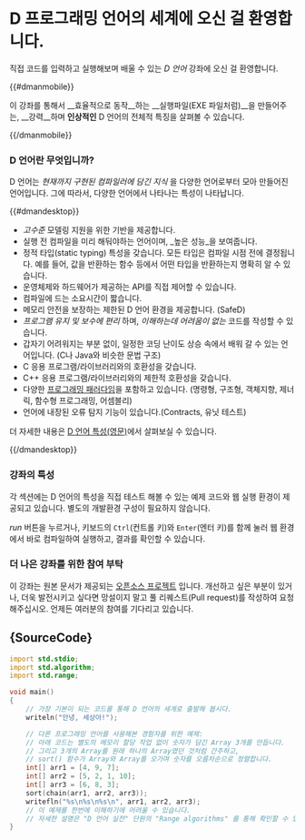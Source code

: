 # D 프로그래밍 언어의 세계에 오신 걸 환영합니다.

직접 코드를 입력하고 실행해보며 배울 수 있는 *D 언어* 강좌에 오신 걸 환영합니다.

{{#dmanmobile}}

이 강좌를 통해서 __효율적으로 동작__하는 __실행파일(EXE 파일처럼)__을 만들어주는, __강력__하며 __인상적인__ D 언어의 전체적 특징을 살펴볼 수 있습니다.

{{/dmanmobile}}

### D 언어란 무엇입니까?
D 언어는 _현재까지 구현된 컴파일러에 담긴 지식_ 을 다양한 언어로부터 모아 만들어진 언어입니다. 그에 따라서, 다양한 언어에서 나타나는 특성이 나타납니다.

{{#dmandesktop}}

- _고수준_ 모델링 지원을 위한 기반을 제공합니다.
- 실행 전 컴파일을 미리 해둬야하는 언어이며, _높은 성능_을 보여줍니다.
- 정적 타입(static typing) 특성을 갖습니다. 모든 타입은 컴파일 시점 전에 결정됩니다. 예를 들어, 값을 반환하는 함수 등에서 어떤 타입을 반환하는지 명확히 알 수 있습니다.
- 운영체제와 하드웨어가 제공하는 API를 직접 제어할 수 있습니다.
- 컴파일에 드는 소요시간이 짧습니다.
- 메모리 안전을 보장하는 제한된 D 언어 환경을 제공합니다. (SafeD)
- _프로그램 유지 및 보수에 편리_ 하며, _이해하는데 어려움이 없는_ 코드를 작성할 수 있습니다.
- 갑자기 어려워지는 부분 없이, 일정한 코딩 난이도 상승 속에서 배워 갈 수 있는 언어입니다. (C나 Java와 비슷한 문법 구조)
- C 응용 프로그램/라이브러리와의 호환성을 갖습니다.
- C++ 응용 프로그램/라이브러리와의 제한적 호환성을 갖습니다.
- 다양한 [프로그래밍 패러다임](https://en.wikipedia.org/wiki/Programming_paradigm)을 포함하고 있습니다. (명령형, 구조형, 객체지향, 제너릭, 함수형 프로그래밍, 어셈블리)
- 언어에 내장된 오류 탐지 기능이 있습니다.(Contracts, 유닛 테스트)

더 자세한 내용은 [D 언어 특성(영문)](http://dlang.org/overview.html)에서 살펴보실 수 있습니다.

{{/dmandesktop}}

### 강좌의 특성

각 섹션에는 D 언어의 특성을 직접 테스트 해볼 수 있는 예제 코드와 웹 실행 환경이 제공되고 있습니다. 별도의 개발환경 구성이 필요하지 않습니다.

_run_ 버튼을 누르거나, 키보드의 `Ctrl`(컨트롤 키)와 `Enter`(엔터 키)를 함께 눌러 웹 환경에서 바로 컴파일하여 실행하고, 결과를 확인할 수 있습니다.

### 더 나은 강좌를 위한 참여 부탁

이 강좌는 원본 문서가 제공되는 [오픈소스 프로젝트](https://github.com/dlang-tour) 입니다. 개선하고 싶은 부분이 있거나, 더욱 발전시키고 싶다면 망설이지 말고 풀 리퀘스트(Pull request)를 작성하여 요청해주십시오. 언제든 여러분의 참여를 기다리고 있습니다.

## {SourceCode}

```d
import std.stdio;
import std.algorithm;
import std.range;

void main()
{
    // 가장 기본이 되는 코드를 통해 D 언어의 세계로 출발해 봅시다.
    writeln("안녕, 세상아!");

    // 다른 프로그래밍 언어를 사용해본 경험자를 위한 예제:
    // 아래 코드는 별도의 메모리 할당 작업 없이 숫자가 담긴 Array 3개를 만듭니다.
    // 그리고 3개의 Array를 원래 하나의 Array였던 것처럼 간주하고,
    // sort() 함수가 Array와 Array를 오가며 숫자를 오름차순으로 정렬합니다.
    int[] arr1 = [4, 9, 7];
    int[] arr2 = [5, 2, 1, 10];
    int[] arr3 = [6, 8, 3];
    sort(chain(arr1, arr2, arr3));
    writefln("%s\n%s\n%s\n", arr1, arr2, arr3);
    // 이 예제를 한번에 이해하기에 어려울 수 있습니다.
    // 자세한 설명은 "D 언어 실전" 단원의 "Range algorithms" 를 통해 확인할 수 있습니다.
}
```
